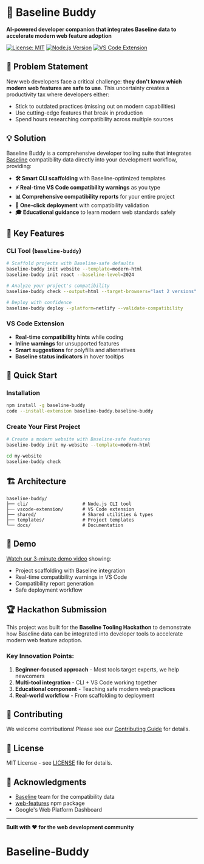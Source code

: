 # 🚀 Baseline Buddy

**AI-powered developer companion that integrates Baseline data to accelerate modern web feature adoption**

[![License: MIT](https://img.shields.io/badge/License-MIT-yellow.svg)](https://opensource.org/licenses/MIT)
[![Node.js Version](https://img.shields.io/badge/node-%3E%3D18.0.0-brightgreen)](https://nodejs.org/)
[![VS Code Extension](https://img.shields.io/badge/VS%20Code-Extension-blue)](https://marketplace.visualstudio.com/items?itemName=baseline-buddy.baseline-buddy)

## 🎯 Problem Statement

New web developers face a critical challenge: **they don't know which modern web features are safe to use**. This uncertainty creates a productivity tax where developers either:
- Stick to outdated practices (missing out on modern capabilities)
- Use cutting-edge features that break in production
- Spend hours researching compatibility across multiple sources

## 💡 Solution

Baseline Buddy is a comprehensive developer tooling suite that integrates [Baseline](https://web.dev/baseline/) compatibility data directly into your development workflow, providing:

- **🛠️ Smart CLI scaffolding** with Baseline-optimized templates
- **⚡ Real-time VS Code compatibility warnings** as you type
- **📊 Comprehensive compatibility reports** for your entire project
- **🚀 One-click deployment** with compatibility validation
- **🎓 Educational guidance** to learn modern web standards safely

## 🌟 Key Features

### CLI Tool (`baseline-buddy`)
```bash
# Scaffold projects with Baseline-safe defaults
baseline-buddy init website --template=modern-html
baseline-buddy init react --baseline-level=2024

# Analyze your project's compatibility
baseline-buddy check --output=html --target-browsers="last 2 versions"

# Deploy with confidence
baseline-buddy deploy --platform=netlify --validate-compatibility
```

### VS Code Extension
- **Real-time compatibility hints** while coding
- **Inline warnings** for unsupported features
- **Smart suggestions** for polyfills and alternatives
- **Baseline status indicators** in hover tooltips

## 🚀 Quick Start

### Installation
```bash
npm install -g baseline-buddy
code --install-extension baseline-buddy.baseline-buddy
```

### Create Your First Project
```bash
# Create a modern website with Baseline-safe features
baseline-buddy init my-website --template=modern-html

cd my-website
baseline-buddy check
```

## 🏗️ Architecture

```
baseline-buddy/
├── cli/                    # Node.js CLI tool
├── vscode-extension/       # VS Code extension
├── shared/                 # Shared utilities & types
├── templates/              # Project templates
└── docs/                   # Documentation
```

## 🎥 Demo

[Watch our 3-minute demo video](https://youtu.be/demo-link) showing:
- Project scaffolding with Baseline integration
- Real-time compatibility warnings in VS Code
- Compatibility report generation
- Safe deployment workflow

## 🏆 Hackathon Submission

This project was built for the **Baseline Tooling Hackathon** to demonstrate how Baseline data can be integrated into developer tools to accelerate modern web feature adoption.

### Key Innovation Points:
1. **Beginner-focused approach** - Most tools target experts, we help newcomers
2. **Multi-tool integration** - CLI + VS Code working together
3. **Educational component** - Teaching safe modern web practices
4. **Real-world workflow** - From scaffolding to deployment

## 🤝 Contributing

We welcome contributions! Please see our [Contributing Guide](CONTRIBUTING.md) for details.

## 📄 License

MIT License - see [LICENSE](LICENSE) file for details.

## 🙏 Acknowledgments

- [Baseline](https://web.dev/baseline/) team for the compatibility data
- [web-features](https://www.npmjs.com/package/web-features) npm package
- Google's Web Platform Dashboard

---

**Built with ❤️ for the web development community**
# Baseline-Buddy
